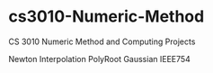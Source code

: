 # cs3010-Numeric-Method
CS 3010 Numeric Method and Computing Projects

Newton Interpolation
PolyRoot
Gaussian
IEEE754
